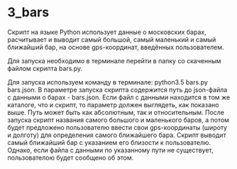 # 3_bars

Скрипт на языке Python использует данные о московских барах, расчитывает и выводит самый большой, самый маленький и самый ближайший бар, на основе gps-координат, введённых пользователем.

Для запуска необходимо в терминале перейти в папку со скаченным файлом скрипта bars.py.

Для запуска используем команду в терминале:
python3.5 bars.py bars.json. В параметре запуска скрипта содержится путь до json-файла с данными о барах - bars.json. Если файл с данными находится в том же каталоге, что и скрипт, то параметр должен выглядеть, как показано выше. Путь может быть как абсолютным, так и относительным.
После запуска скрипт названия самого большого и маленького баров, а потом будет предложено пользователю ввести свои gps-координаты (широту и долготу) для определения самого ближайшего бара. Скрипт выводит самый ближайший бар с указанием его близости к пользователю. Однако, если файла с данными по указанному пути не существует, пользователою будет сообщено об этом.





